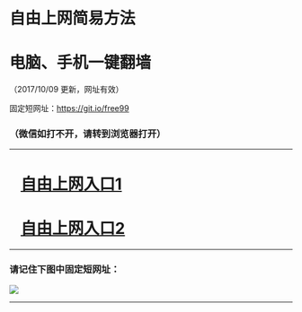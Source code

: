﻿# 自由上网简易方法

# 电脑、手机一键翻墙

（2017/10/09 更新，网址有效）

固定短网址：https://git.io/free99

### （微信如打不开，请转到浏览器打开）


***





# &nbsp;&nbsp; <a href="http://ft2802316753.fwq-tz-1001.info/fwqtz01.html?t=100900126200 " target="_blank">自由上网入口1</a>
# &nbsp;&nbsp; <a href="http://ft1049827062.fwq-tz-1002.info/fwqtz02.html?t=100900123706 " target="_blank">自由上网入口2</a>
***

### 请记住下图中固定短网址：

<img src="https://s3-us-west-2.amazonaws.com/fwq-1001/yjfq-20170905okok.png" /> 


***

